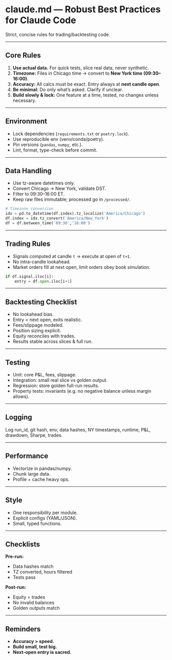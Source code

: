 # claude.md — Robust Best Practices for Claude Code

Strict, concise rules for trading/backtesting code.

---

## Core Rules

1. **Use actual data.** For quick tests, slice real data, never synthetic.
2. **Timezone:** Files in Chicago time → convert to **New York time (09:30–16:00)**.
3. **Accuracy:** All calcs must be exact. Entry always at **next candle open**.
4. **Be minimal:** Do only what’s asked. Clarify if unclear.
5. **Build slowly & lock:** One feature at a time, tested, no changes unless necessary.

---

## Environment

* Lock dependencies (`requirements.txt` or `poetry.lock`).
* Use reproducible env (venv/conda/poetry).
* Pin versions (`pandas`, `numpy`, etc.).
* Lint, format, type-check before commit.

---

## Data Handling

* Use tz-aware datetimes only.
* Convert Chicago → New York, validate DST.
* Filter to 09:30–16:00 ET.
* Keep raw files immutable; processed go in `/processed/`.

```python
# Timezone conversion
idx = pd.to_datetime(df.index).tz_localize('America/Chicago')
df.index = idx.tz_convert('America/New_York')
df = df.between_time('09:30','16:00')
```

---

## Trading Rules

* Signals computed at candle `t` → execute at open of `t+1`.
* No intra-candle lookahead.
* Market orders fill at next open, limit orders obey book simulation.

```python
if df.signal.iloc[i]:
    entry = df.open.iloc[i+1]
```

---

## Backtesting Checklist

* No lookahead bias.
* Entry = next open, exits realistic.
* Fees/slippage modeled.
* Position sizing explicit.
* Equity reconciles with trades.
* Results stable across slices & full run.

---

## Testing

* Unit: core P\&L, fees, slippage.
* Integration: small real slice vs golden output.
* Regression: store golden full-run results.
* Property tests: invariants (e.g. no negative balance unless margin allows).

---

## Logging

Log run\_id, git hash, env, data hashes, NY timestamps, runtime, P\&L, drawdown, Sharpe, trades.

---

## Performance

* Vectorize in pandas/numpy.
* Chunk large data.
* Profile + cache heavy ops.

---

## Style

* One responsibility per module.
* Explicit configs (YAML/JSON).
* Small, typed functions.

---

## Checklists

**Pre-run:**

* Data hashes match
* TZ converted, hours filtered
* Tests pass

**Post-run:**

* Equity = trades
* No invalid balances
* Golden outputs match

---

## Reminders

* **Accuracy > speed.**
* **Build small, test big.**
* **Next-open entry is sacred.**
